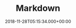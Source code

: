 ---
title: Markdown
date: 2018-11-28T05:15:34.000+00:00
weight: 4
thumbnail: images/partners/markdown.svg
maxWidth: '80px'
draft : true
---